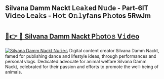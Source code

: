 ## Silvana Damm Nackt L𝚎a𝚔ed N𝚞𝚍e - Part-6IT Vi𝚍𝚎o L𝚎a𝚔s - H𝚘𝚝 O𝚗𝚕yf𝚊ns P𝚑𝚘tos 5RwJm

# <h2><a href="http://kf5lr9a.oniu.top/?m=Silvana+Damm+Nackt">🔗👉 🔴 Silvana Damm Nackt P𝚑ot𝚘𝚜 V𝚒d𝚎o</a></h2>

[![Silvana Damm Nackt Nu𝚍e𝚜](https://i.imgur.com/0qMVB7G.gif)](http://kf5lr9a.oniu.top/?m=Silvana+Damm+Nackt)
Digital content creator Silvana Damm Nackt, famed for publishing dance and lifestyle ideas, through performances and personal vlogs. Dedicated advocate for animal welfare Silvana Damm Nackt, celebrated for their passion and efforts to promote the well-being of animals.  
